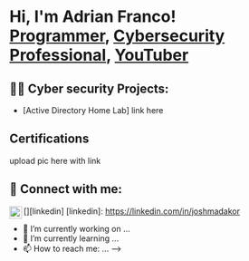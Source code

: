 <h1>Hi, I'm Adrian Franco! <br/><a href="https://github.com/joshmadakor1">Programmer</a>, <a href="https://www.linkedin.com/in/joshmadakor/">Cybersecurity Professional</a>, <a href="https://www.youtube.com/c/joshmadakor">YouTuber</a></h1>

<h2>👨‍💻 Cyber security Projects:</h2>

- [Active Directory Home Lab] link here

<h2>Certifications</h2>
upload pic here with link


<h2> 🤳 Connect with me:</h2>

[<img align="left" alt="JoshMadakor | LinkedIn" width="22px" src="https://cdn.jsdelivr.net/npm/simple-icons@v3/icons/linkedin.svg" />][linkedin]
[linkedin]: https://linkedin.com/in/joshmadakor



- 🔭 I’m currently working on ...
- 🌱 I’m currently learning ...
- 📫 How to reach me: ...
-->
